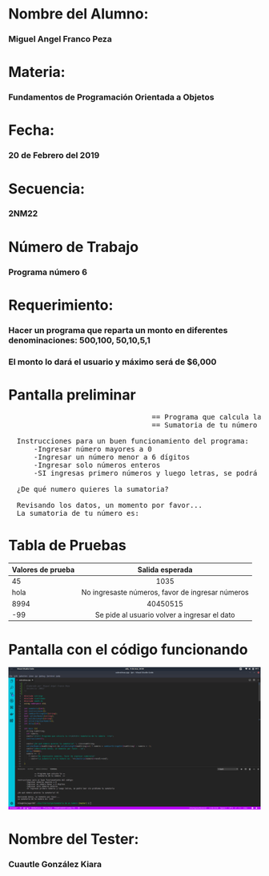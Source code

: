 
<h1>Nombre del Alumno:</h1>
<h3>Miguel Angel Franco Peza</h3>

<h1>Materia:</h1>
<h3>Fundamentos de Programación Orientada a Objetos</h3>

<h1>Fecha:</h1>
<h3>20 de Febrero del 2019</h3>

<h1>Secuencia:</h1>
<h3>2NM22</h3>

<h1>Número de Trabajo</h1>
<h3>Programa número 6</h3>

<h1>Requerimiento:</h1>
<h3>Hacer un programa que reparta un monto en diferentes denominaciones: 500,100, 50,10,5,1</h3>
<h3>El monto lo dará el usuario y máximo será de $6,000

<h1>Pantalla preliminar</h1>

<pre>
                                  == Programa que calcula la ==
                                  == Sumatoria de tu número  ==

  Instrucciones para un buen funcionamiento del programa:
      -Ingresar número mayores a 0
      -Ingresar un número menor a 6 dígitos
      -Ingresar solo números enteros
      -SI ingresas primero números y luego letras, se podrá leer sin problema la sumatoria

  ¿De qué numero quieres la sumatoria? 

  Revisando los datos, un momento por favor...
  La sumatoria de tu número es: 
</pre>
<h1>Tabla de Pruebas</h1>

| Valores de prueba  | Salida esperada                  |
| -------------      |:------------------------:        |
|  45                |   1035                           |
|  hola              |  No ingresaste números, favor de ingresar números     |
|  8994              |  40450515                                             |
|  -99               |   Se pide al usuario volver a ingresar el dato         |

<h1>Pantalla con el código funcionando</h1>
<img alt="PNG" src="./codigofunciona.png"/>

<h1>Nombre del Tester:</h1>
<h3>Cuautle González Kiara</h3>